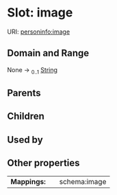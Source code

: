 
# Slot: image



URI: [personinfo:image](https://w3id.org/linkml/examples/personinfo/image)


## Domain and Range

None &#8594;  <sub>0..1</sub> [String](types/String.md)

## Parents


## Children


## Used by


## Other properties

|  |  |  |
| --- | --- | --- |
| **Mappings:** | | schema:image |
